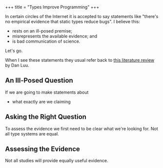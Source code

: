 +++
title = "Types Improve Programming"
+++

In certain circles of the Internet it is accepted to say statements like "there's no empirical evidence that static types reduce bugs". I believe this:

- rests on an ill-posed premise;
- misrepresents the available evidence; and
- is bad communication of science. 

Let's go.

When I see these statements they usual refer back to [this literature review][dan-luu] by Dan Luu.


## An Ill-Posed Question

If we are going to make statements about 

- what exactly are we claiming


## Asking the Right Question

To assess the evidence we first need to be clear what we're looking for. 
Not all type systems are equal.


## Assessing the Evidence

Not all studies will provide equally useful evidence.




[dan-luu]: https://danluu.com/empirical-pl/
